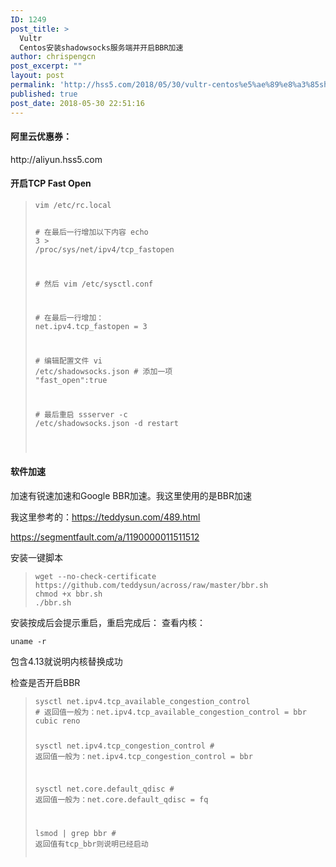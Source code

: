 ```yaml
---
ID: 1249
post_title: >
  Vultr
  Centos安装shadowsocks服务端并开启BBR加速
author: chrispengcn
post_excerpt: ""
layout: post
permalink: 'http://hss5.com/2018/05/30/vultr-centos%e5%ae%89%e8%a3%85shadowsocks%e6%9c%8d%e5%8a%a1%e7%ab%af%e5%b9%b6%e5%bc%80%e5%90%afbbr%e5%8a%a0%e9%80%9f/'
published: true
post_date: 2018-05-30 22:51:16
---
```

<h4>阿里云优惠券：</h4>
http://aliyun.hss5.com
<h4></h4>
<h4>开启TCP Fast Open</h4>
<blockquote>
<pre class="hljs vala"><code>vim /etc/rc.local

<span class="hljs-meta"># 在最后一行增加以下内容</span>
echo <span class="hljs-number">3</span> &gt; /proc/sys/net/ipv4/tcp_fastopen

<span class="hljs-meta"># 然后</span>
vim /etc/sysctl.conf

<span class="hljs-meta"># 在最后一行增加：</span>
net.ipv4.tcp_fastopen = <span class="hljs-number">3</span>

<span class="hljs-meta"># 编辑配置文件</span>
vi /etc/shadowsocks.json
<span class="hljs-meta"># 添加一项</span>
<span class="hljs-string">"fast_open"</span>:<span class="hljs-literal">true</span>

<span class="hljs-meta"># 最后重启</span>
ssserver -c /etc/shadowsocks.json -d restart 


</code></pre>
</blockquote>
<h4>软件加速</h4>
加速有锐速加速和Google BBR加速。我这里使用的是BBR加速

我这里参考的：<a href="https://teddysun.com/489.html" target="_blank" rel="nofollow noopener noreferrer">https://teddysun.com/489.html</a>

<a href="https://segmentfault.com/a/1190000011511512">https://segmentfault.com/a/1190000011511512</a>

安装一键脚本
<blockquote>
<pre class="hljs vim"><code>wget --<span class="hljs-keyword">no</span>-check-certificate http<span class="hljs-variable">s:</span>//github.<span class="hljs-keyword">com</span>/teddysun/across/raw/master/bbr.<span class="hljs-keyword">sh</span>
chmod +<span class="hljs-keyword">x</span> bbr.<span class="hljs-keyword">sh</span>
./bbr.<span class="hljs-keyword">sh</span></code></pre>
</blockquote>
安装按成后会提示重启，重启完成后：
查看内核：
<pre class="hljs ebnf"><code><span class="hljs-attribute">uname -r</span></code></pre>
包含4.13就说明内核替换成功

检查是否开启BBR
<div class="widget-codetool"></div>
<blockquote>
<pre class="hljs vala"><code>sysctl net.ipv4.tcp_available_congestion_control
<span class="hljs-meta"># 返回值一般为：net.ipv4.tcp_available_congestion_control = bbr cubic reno</span>

sysctl net.ipv4.tcp_congestion_control
<span class="hljs-meta"># 返回值一般为：net.ipv4.tcp_congestion_control = bbr</span>

sysctl net.core.default_qdisc
<span class="hljs-meta"># 返回值一般为：net.core.default_qdisc = fq</span>

lsmod | grep bbr
<span class="hljs-meta"># 返回值有tcp_bbr则说明已经启动</span></code></pre>
</blockquote>